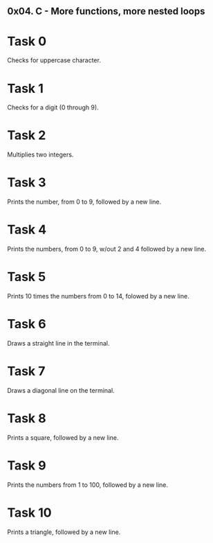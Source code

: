 ## 0x04. C - More functions, more nested loops
# Task 0
  Checks for uppercase character.
# Task 1
  Checks for a digit (0 through 9).
# Task 2
  Multiplies two integers.
# Task 3
  Prints the number, from 0 to 9, followed by a new line.
# Task 4
  Prints the numbers, from 0 to 9, w/out 2 and 4 followed by a new line.
# Task 5
  Prints 10 times the numbers from 0 to 14, folowed by a new line.
# Task 6
  Draws a straight line in the terminal.
# Task 7
  Draws a diagonal line on the terminal.
# Task 8
  Prints a square, followed by a new line.
# Task 9
  Prints the numbers from 1 to 100, followed by a new line.
# Task 10
  Prints a triangle, followed by a new line.